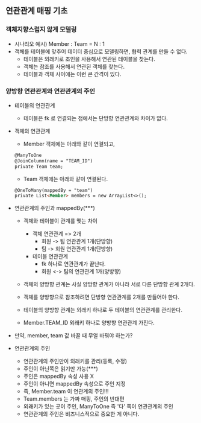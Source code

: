 ## 연관관계 매핑 기초
### 객체지향스럽지 않게 모델링
- 시나리오 예시) Member : Team = N : 1
- 객체를 테이블에 맞추어 데이터 중심으로 모델링하면, 협력 관계를 만들 수 없다.
  - 테이블은 외래키로 조인을 사용해서 연관된 테이블을 찾는다.
  - 객체는 참조를 사용해서 연관된 객체를 찾는다.
  - 테이블과 객체 사이에는 이런 큰 간격이 있다.

### 양방향 연관관계와 연관관계의 주인
- 테이블의 연관관계
  - 테이블은 fk 로 연결되는 점에서는 단방향 연관관계와 차이가 없다.

- 객체의 연관관계
  - Member 객체에는 아래와 같이 연결되고,
  ```markdown
  @ManyToOne
  @JoinColumn(name = "TEAM_ID")
  private Team team;
  ```
  - Team 객체에는 아래와 같이 연결된다.
  ```markdown
  @OneToMany(mappedBy = "team")
  private List<Member> members = new ArrayList<>();
  ```

- 연관관계의 주인과 mappedBy(***)
  - 객체와 테이블이 관계를 맺는 차이
    - 객체 연관관계 => 2개
      - 회원 -> 팀 연관관계 1개(단방향)
      - 팀 -> 회원 연관관계 1개(단방향)
    - 테이블 연관관계
      - fk 하나로 연관관계가 끝난다.
      - 회원 <-> 팀의 연관관계 1개(양방향)
  
  - 객체의 양방향 관계는 사실 양방향 관계가 아니라 서로 다른 단방향 관계 2개다.
  - 객체를 양방향으로 참조하려면 단방향 연관관계를 2개를 만들어야 한다.
  - 테이블의 양방향 관계는 외래키 하나로 두 테이블의 연관관계를 관리한다.
  - Member.TEAM_ID 외래키 하나로 양방향 연관관계 가진다.

- 만약, member, team 값 바꿀 때 무얼 바꿔야 하는가?
- 연관관계의 주인
  - 연관관계의 주인만이 외래키를 관리(등록, 수정)
  - 주인이 아닌쪽은 읽기만 가능(***)
  - 주인은 mappedBy 속성 사용 X
  - 주인이 아니면 mappedBy 속성으로 주인 지정
  - 즉, Member.team 이 연관계의 주인!!!
  - Team.members 는 가짜 매핑, 주인의 반대편
  - 외래키가 있는 곳이 주인, ManyToOne 즉 '다' 쪽이 연관관계의 주인
  - 연관관계의 주인은 비즈니스적으로 중요한 게 아니다.